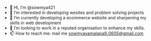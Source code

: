 - 👋 Hi, I’m @sowmya421
- 👀 I’m interested in developing wesites and problem solving projects
- 🌱 I’m currently developing a ecommerce website and sharpening my skills in web development
- 💞️ I’m looking to work in a reputed organisation to enhance my skills.
- 📫 How to reach me: mail me sowmyayamalapalli.0605@gmail.com

<!---
sowmya421/sowmya421 is a ✨ special ✨ repository because its `README.md` (this file) appears on your GitHub profile.
You can click the Preview link to take a look at your changes.
--->
